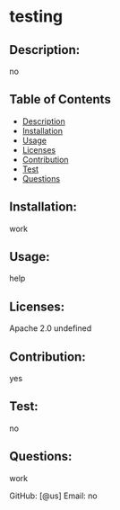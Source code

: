 # testing

  ## Description:
  no

  ## Table of Contents
  * [Description](#Description)
  * [Installation](#Installation)
  * [Usage](#Usage)
  * [Licenses](#licenses)
  * [Contribution](#Contribution)
  * [Test](#Test)
  * [Questions](#Questions)

 
  ## Installation:
  work

  ## Usage:
  help

  
  ## Licenses: 
  Apache 2.0
  undefined


  ## Contribution:
  yes

  ## Test:
  no

  
  ## Questions:
  work

  GitHub: [@us]
  Email: no


